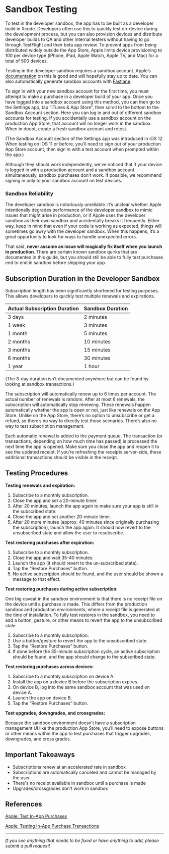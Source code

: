# Sandbox Testing

To test in the developer sandbox, the app has to be built as a developer build in Xcode. Developers often use this to quickly test on-device during the development process, but you can also provision devices and distribute developer builds to QA and other internal testers without having to go through TestFlight and their beta app review. To prevent apps from being distributed widely outside the App Store, Apple limits device provisioning to 100 per device type (iPhone, iPad, Apple Watch, Apple TV, and Mac) for a total of 500 devices.

Testing in the developer sandbox requires a sandbox account. Apple’s [documentation](https://help.apple.com/app-store-connect/#/dev8b997bee1) on this is good and will hopefully stay up to date. You can also automatically generate sandbox accounts with [Fastlane](https://github.com/fastlane/fastlane/blob/master/spaceship/docs/AppStoreConnect.md#testers). 

To sign in with your new sandbox account for the first time, you must attempt to make a purchase in a developer build of your app. Once you have logged into a sandbox account using this method, you can then go to the Settings app, tap “iTunes & App Store”, then scroll to the bottom to the Sandbox Account section. Here you can log in and out of different sandbox accounts for testing. If you accidentally use a sandbox account on the production App Store, that account will no longer work in the sandbox. When in doubt, create a fresh sandbox account and retest.

(The Sandbox Account section of the Settings app was introduced in iOS 12. When testing on iOS 11 or before, you’ll need to sign out of your production App Store account, then sign in with a test account when prompted within the app.)

Although they should work independently, we've noticed that if your device is logged in with a production account and a sandbox account simultaneously, sandbox purchases don't work. If possible, we recommend signing in only to your sandbox account on test devices. 

### Sandbox Reliability

The developer sandbox is notoriously unreliable. It’s unclear whether Apple intentionally degrades performance of the developer sandbox to mimic issues that might arise in production, or if Apple uses the developer sandbox as their own sandbox and accidentally breaks it frequently. Either way, keep in mind that even if your code is working as expected, things will sometimes go awry with the developer sandbox. When this happens, it’s a great opportunity to look for ways to handle unexpected errors.

That said, **never assume an issue will magically fix itself when you launch in production**. There are certain known sandbox quirks that are documented in this guide, but you should still be able to fully test purchases end to end in sandbox before shipping your app.

## Subscription Duration in the Developer Sandbox

Subscription length has been significantly shortened for testing purposes. This allows developers to quickly test multiple renewals and expirations.

| Actual Subscription Duration  | Sandbox Duration |
| --- | --- |
3 days | 2 minutes
1 week | 3 minutes
1 month | 5 minutes
2 months | 10 minutes
3 months | 15 minutes
6 months | 30 minutes
1 year | 1 hour

(The 3-day duration isn’t documented anywhere but can be found by looking at sandbox transactions.)

The subscription will automatically renew up to 6 times per account. The actual number of renewals is random. After at most 6 renewals, the subscription will automatically stop renewing. These renewals happen automatically whether the app is open or not, just like renewals on the App Store. Unlike on the App Store, there’s no option to unsubscribe or get a refund, so there’s no way to directly test those scenarios. There’s also no way to test subscription management.

Each automatic renewal is added to the payment queue. The transaction (or transactions, depending on how much time has passed) is processed the next time the app is opened. Make sure you close the app and reopen it to see the updated receipt. If you’re refreshing the receipts server-side, these additional transactions should be visible in the receipt.

## Testing Procedures

**Testing renewals and expiration:**

1. Subscribe to a monthly subscription.
2. Close the app and set a 20-minute timer.
3. After 20 minutes, launch the app again to make sure your app is still in the subscribed state.
4. Close the app and set another 20-minute timer.
5. After 20 more minutes (approx. 40 minutes since originally purchasing the subscription), launch the app again. It should now revert to the unsubscribed state and allow the user to resubscribe.

**Test restoring purchases after expiration:**

1. Subscribe to a monthly subscription.
2. Close the app and wait 35-40 minutes.
3. Launch the app (it should revert to the un-subscribed state).
4. Tap the “Restore Purchases” button.
5. No active subscription should be found, and the user should be shown a message to that effect.

**Test restoring purchases during active subscription:**

One big caveat in the sandbox environment is that there is no receipt file on the device until a purchase is made. This differs from the production sandbox and production environments, where a receipt file is generated at the time of installation. To fully test restores in the sandbox, you need to add a button, gesture, or other means to revert the app to the unsubscribed state.

1. Subscribe to a monthly subscription.
2. Use a button/gesture to revert the app to the unsubscribed state. 
3. Tap the “Restore Purchases” button.
4. If done before the 35-minute subscription cycle, an active subscription should be found, and the app should change to the subscribed state.

**Test restoring purchases across devices:**

1. Subscribe to a monthly subscription on device A.
2. Install the app on a device B before the subscription expires.
3. On device B, log into the same sandbox account that was used on device A.
4. Launch the app on device B.
5. Tap the “Restore Purchases” button.

**Test upgrades, downgrades, and crossgrades:**

Because the sandbox environment doesn’t have a subscription management UI like the production App Store, you’ll need to expose buttons or other means within the app to test purchases that trigger upgrades, downgrades, and cross grades.

## Important Takeaways
- Subscriptions renew at an accelerated rate in sandbox
- Subscriptions are automatically canceled and cannot be managed by the user
- There's no receipt available in sandbox until a purchase is made
- Upgrades/crossgrades don't work in sandbox

## References

[Apple: Test In-App Purchases](https://help.apple.com/app-store-connect/#/dev7e89e149d)

[Apple: Testing In-App Purchase Transactions](https://developer.apple.com/documentation/storekit/in-app_purchase/testing_in-app_purchase_transactions)


___________________________________________________________________
_If you see anything that needs to be fixed or have anything to add, please submit a pull request!_